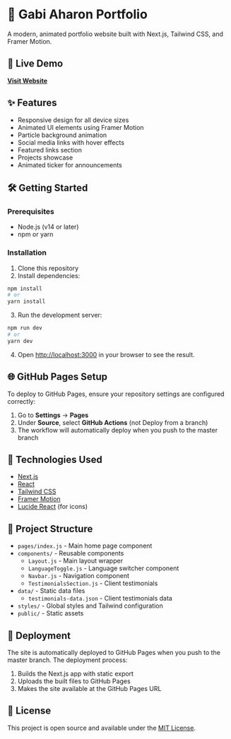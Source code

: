 # 🌟 Gabi Aharon Portfolio

A modern, animated portfolio website built with Next.js, Tailwind CSS, and Framer Motion.

<!-- Test sync with Netlify - Domain connected successfully! -->

## 🚀 Live Demo
**[Visit Website](https://gabiaharon.com)**

## ✨ Features

- Responsive design for all device sizes
- Animated UI elements using Framer Motion
- Particle background animation
- Social media links with hover effects
- Featured links section
- Projects showcase
- Animated ticker for announcements

## 🛠️ Getting Started

### Prerequisites

- Node.js (v14 or later)
- npm or yarn

### Installation

1. Clone this repository
2. Install dependencies:

```bash
npm install
# or
yarn install
```

3. Run the development server:

```bash
npm run dev
# or
yarn dev
```

4. Open [http://localhost:3000](http://localhost:3000) in your browser to see the result.

## 🌐 GitHub Pages Setup

To deploy to GitHub Pages, ensure your repository settings are configured correctly:

1. Go to **Settings** → **Pages**
2. Under **Source**, select **GitHub Actions** (not Deploy from a branch)
3. The workflow will automatically deploy when you push to the master branch

## 🎨 Technologies Used

- [Next.js](https://nextjs.org/)
- [React](https://reactjs.org/)
- [Tailwind CSS](https://tailwindcss.com/)
- [Framer Motion](https://www.framer.com/motion/)
- [Lucide React](https://lucide.dev/) (for icons)

## 📁 Project Structure

- `pages/index.js` - Main home page component
- `components/` - Reusable components
  - `Layout.js` - Main layout wrapper
  - `LanguageToggle.js` - Language switcher component
  - `Navbar.js` - Navigation component
  - `TestimonialsSection.js` - Client testimonials
- `data/` - Static data files
  - `testimonials-data.json` - Client testimonials data
- `styles/` - Global styles and Tailwind configuration
- `public/` - Static assets

## 🚀 Deployment

The site is automatically deployed to GitHub Pages when you push to the master branch. The deployment process:

1. Builds the Next.js app with static export
2. Uploads the built files to GitHub Pages
3. Makes the site available at the GitHub Pages URL

## 📝 License

This project is open source and available under the [MIT License](LICENSE).

<!-- Trigger GitHub Pages build 05/25/2025 09:23:13 -->
 
 